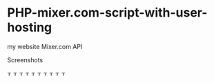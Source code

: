 # PHP-mixer.com-script-with-user-hosting
my website Mixer.com API

Screenshots

<img src="https://cdn.discordapp.com/attachments/304553615920594944/318490233362448386/BeamIRL.png" alt="TakentRecordz" style="width:10px;height:10px;">
<img src="https://cdn.discordapp.com/attachments/304553615920594944/318490255240200192/game_host.png" alt="TakentRecordz" style="width:10px;height:10px;">
<img src="https://cdn.discordapp.com/attachments/304553615920594944/318490263293263883/game.png" alt="TakentRecordz" style="width:10px;height:10px;">
<img src="https://cdn.discordapp.com/attachments/304553615920594944/318490278740885514/hosting_url.png" alt="TakentRecordz" style="width:10px;height:10px;">
<img src="https://cdn.discordapp.com/attachments/304553615920594944/318490354527502337/title.png" alt="TakentRecordz" style="width:10px;height:10px;">
<img src="https://cdn.discordapp.com/attachments/304553615920594944/318490364916793354/hosttitle.png" alt="TakentRecordz" style="width:10px;height:10px;">
<img src="https://cdn.discordapp.com/attachments/304553615920594944/318490365135159297/none_hosting_video.png" alt="TakentRecordz" style="width:10px;height:10px;">
<img src="https://cdn.discordapp.com/attachments/304553615920594944/318490364942221313/hosttitle_active.png" alt="TakentRecordz" style="width:10px;height:10px;">
<img src="https://cdn.discordapp.com/attachments/304553615920594944/318490366317690880/video_hosting.png" alt="TakentRecordz" style="width:10px;height:10px;">
<img src="https://cdn.discordapp.com/attachments/304553615920594944/318490369077673984/title_host.png" alt="TakentRecordz" style="width:10px;height:10px;">
